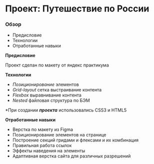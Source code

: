 # Проект: Путешествие по России

### Обзор
* Предисловие 
* Технологии
* Отработанные навыки

**Предисловие**

Проект сделан по макету от яндекс практикума

**Технологии**

* *Позиционирование* элементов
* *Grid-layout* сетка выстраивание контента
* *Flexbox* выравнивание контента
* *Nested* файловая структура по БЭМ


*При создании ***проекта*** использовались CSS3 и HTML5

**Отработанные навыки**

* Верстка по макету из Figma
* Позиционирование элементов на странице
* Построение секций гридами и флексами и их комбинация
* Правильная работа ссылок 
* Эффекты наведения на элементы
* Адаптивная верстка сайта для различных разрешений